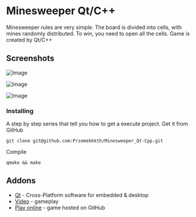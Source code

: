 # Minesweeper Qt/C++
Minesweeper rules are very simple. The board is divided into cells, with mines randomly distributed. To win, you need to open all the cells. Game is created by Qt/C++

## Screenshots
![Image](https://user-images.githubusercontent.com/28188300/173228126-8c548a06-ed3f-4b47-9ca7-513ce0b126d9.png)

![Image](https://user-images.githubusercontent.com/28188300/173228128-266da8bb-979f-465f-b9d5-329a3d7ab576.png)

![Image](https://user-images.githubusercontent.com/28188300/173228129-f11c90aa-82de-4aff-99be-3a034c6ae5f3.png)


### Installing
A step by step series  that tell you how to get a execute project.
Get it from GitHub
```
git clone git@github.com:Przemekkkth/Minesweeper_Qt-Cpp.git
```
Compile
```
qmake && make
```

## Addons
* [Qt](https://www.qt.io/) - Cross-Platform software for embedded & desktop
* [Video](https://youtu.be/B8lmjbBFSVU) - gameplay
* [Play online](https://przemekkkth.github.io/assets/games/minesweeper/index.html) - game hosted on GitHub
